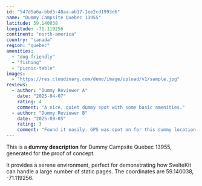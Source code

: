 ```yaml
---
id: "547d5a6a-bbd5-48aa-ab17-1ee2cd1993d6"
name: "Dummy Campsite Quebec 13955"
latitude: 59.140038
longitude: -71.119256
continent: "north-america"
country: "canada"
region: "quebec"
amenities:
  - "dog-friendly"
  - "fishing"
  - "picnic-table"
images:
  - "https://res.cloudinary.com/demo/image/upload/v1/sample.jpg"
reviews:
  - author: "Dummy Reviewer A"
    date: "2025-04-07"
    rating: 4
    comment: "A nice, quiet dummy spot with some basic amenities."
  - author: "Dummy Reviewer B"
    date: "2025-09-05"
    rating: 3
    comment: "Found it easily. GPS was spot on for this dummy location."
---
```


This is a **dummy description** for Dummy Campsite Quebec 13955, generated for the proof of concept.

It provides a serene environment, perfect for demonstrating how SvelteKit can handle a large number of static pages. The coordinates are 59.140038, -71.119256.

